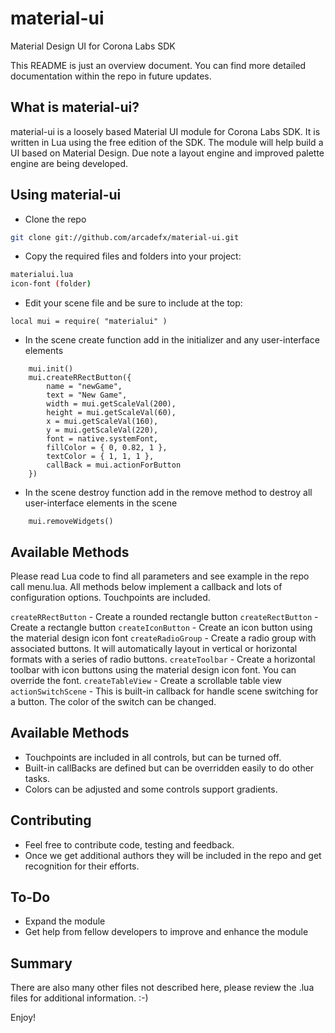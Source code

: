 # material-ui
Material Design UI for Corona Labs SDK

This README is just an overview document. You can find more detailed documentation within the repo in future updates.

What is material-ui?
--------------

material-ui is a loosely based Material UI module for Corona Labs SDK.  It is written in Lua using the free edition of the SDK.  The module will help build a UI based on Material Design.  Due note a layout engine and improved palette engine are being developed.

Using material-ui
--------------

* Clone the repo
```bash
git clone git://github.com/arcadefx/material-ui.git
```
* Copy the required files and folders into your project:
```bash
materialui.lua
icon-font (folder)
```
* Edit your scene file and be sure to include at the top:
```
local mui = require( "materialui" )
```
* In the scene create function add in the initializer and any user-interface elements
```
    mui.init()
    mui.createRRectButton({
        name = "newGame",
        text = "New Game",
        width = mui.getScaleVal(200),
        height = mui.getScaleVal(60),
        x = mui.getScaleVal(160),
        y = mui.getScaleVal(220),
        font = native.systemFont,
        fillColor = { 0, 0.82, 1 },
        textColor = { 1, 1, 1 },
        callBack = mui.actionForButton
    })
```
* In the scene destroy function add in the remove method to destroy all user-interface elements in the scene
```
    mui.removeWidgets()
```

Available Methods
-------------
Please read Lua code to find all parameters and see example in the repo call menu.lua.  All methods below implement a callback and lots of configuration options.  Touchpoints are included.

`createRRectButton` - Create a rounded rectangle button
`createRectButton` - Create a rectangle button
`createIconButton` - Create an icon button using the material design icon font
`createRadioGroup` - Create a radio group with associated buttons.  It will automatically layout in vertical or horizontal formats with a series of radio buttons.
`createToolbar` - Create a horizontal toolbar with icon buttons using the material design icon font. You can override the font.
`createTableView` - Create a scrollable table view
`actionSwitchScene` - This is built-in callback for handle scene switching for a button. The color of the switch can be changed.

Available Methods
-------------
* Touchpoints are included in all controls, but can be turned off.
* Built-in callBacks are defined but can be overridden easily to do other tasks.
* Colors can be adjusted and some controls support gradients.

Contributing
-------------
* Feel free to contribute code, testing and feedback.
* Once we get additional authors they will be included in the repo and get recognition for their efforts.

To-Do
-------------
* Expand the module
* Get help from fellow developers to improve and enhance the module

Summary
-------------
There are also many other files not described here,  please review the .lua files for additional information. :-)

Enjoy!
